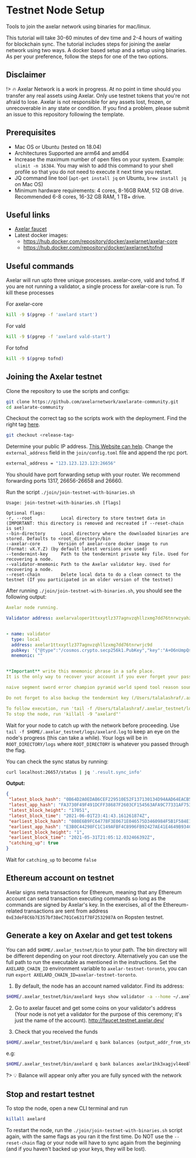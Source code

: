 # Testnet Node Setup
Tools to join the axelar network using binaries for mac/linux.

This tutorial will take 30-60 minutes of dev time and 2-4 hours of waiting for blockchain sync. The tutorial includes steps for joining the axelar network using two ways. A docker based setup and a setup using binaries. As per your preference, follow the steps for one of the two options.

## Disclaimer
!> :fire: Axelar Network is a work in progress. At no point in time should you transfer any real assets using Axelar. Only use testnet tokens that you're not afraid to lose. Axelar is not responsible for any assets lost, frozen, or unrecoverable in any state or condition. If you find a problem, please submit an issue to this repository following the template.


## Prerequisites

- Mac OS or Ubuntu (tested on 18.04)
- Architectures Supported are arm64 and amd64
- Increase the maximum number of open files on your system. Example: `ulimit -n 16384`.  You may wish to add this command to your shell profile so that you do not need to execute it next time you restart.
- JQ command line tool (`apt-get install jq` on Ubuntu, `brew install jq` on Mac OS)
- Minimum hardware requirements: 4 cores, 8-16GB RAM, 512 GB drive. Recommended 6-8 cores, 16-32 GB RAM, 1 TB+ drive.

## Useful links
- [Axelar faucet](http://faucet.testnet.axelar.dev/)
- Latest docker images:
  + https://hub.docker.com/repository/docker/axelarnet/axelar-core
  + https://hub.docker.com/repository/docker/axelarnet/tofnd

## Useful commands


Axelar will run upto three unique processes. axelar-core, vald and tofnd. If you are not running a validator, a single process for axelar-core is run. To kill these processes

For axelar-core
```bash
kill -9 $(pgrep -f 'axelard start')
```

For vald
```bash
kill -9 $(pgrep -f 'axelard vald-start')
```

For tofnd
```bash
kill -9 $(pgrep tofnd)
```

## Joining the Axelar testnet

Clone the repository to use the scripts and configs:

```bash
git clone https://github.com/axelarnetwork/axelarate-community.git
cd axelarate-community
```

Checkout the correct tag so the scripts work with the deployment. Find the right tag [here](/resources/testnet-releases.md).
```bash
git checkout <release-tag>
```


Determine your public IP address. [This Website can help](https://whatismyipaddress.com/). Change the `external_address` field in the `join/config.toml` file and append the rpc port.
```bash
external_address = "123.123.123.123:26656"
```

You should have port forwarding setup with your router. We recommend forwarding ports 1317, 26656-26658 and 26660.

Run the script `./join/join-testnet-with-binaries.sh`
```log
Usage: join-testnet-with-binaries.sh [flags]

Optional flags:
-r, --root           Local directory to store testnet data in (IMPORTANT: this directory is removed and recreated if --reset-chain is set)
--bin-directory      Local directory where the downloaded binaries are stored. Defaults to <root_directory>/bin
--axelar-core       Version of axelar-core docker image to run (Format: vX.Y.Z) (by default latest versions are used)
--tendermint-key     Path to the tendermint private key file. Used for recovering a node.
--validator-mnemonic Path to the Axelar validator key. Used for recovering a node.
--reset-chain        Delete local data to do a clean connect to the testnet (If you participated in an older version of the testnet)
```

After running `./join/join-testnet-with-binaries.sh`, you should see the following output:

```yaml
Axelar node running.

Validator address: axelarvaloper1ttxxytlz377agnvzqhllzxmg7dd76tnrwzyahz


- name: validator
  type: local
  address: axelar1ttxxytlz377agnvzqhllzxmg7dd76tnrwrjc9d
  pubkey: '{"@type":"/cosmos.crypto.secp256k1.PubKey","key":"A+O6nUmpQs1meQLtr2RaG5DExv1nyU9cQJKeAUJNH828"}'
  mnemonic: ""


**Important** write this mnemonic phrase in a safe place.
It is the only way to recover your account if you ever forget your password.

naive segment sword error champion pyramid world spend tool reason sound hub barrel amazing parade ahead lamp flag disorder sunny loop artist almost expire

Do not forget to also backup the tendermint key (/Users/talalashraf/.axelar_testnet/.core/config/priv_validator_key.json)

To follow execution, run 'tail -f /Users/talalashraf/.axelar_testnet/logs/axelard.log'
To stop the node, run 'killall -9 "axelard"'
```

 Wait for your node to catch up with the network before proceeding.
 Use `tail -f $HOME/.axelar_testnet/logs/axelard.log` to keep an eye on the node's progress (this can take a while). Your logs will be in `ROOT_DIRECTORY/logs` where `ROOT_DIRECTORY` is whatever you passed through the flag.

 You can check the sync status by running:
 ```bash
curl localhost:26657/status | jq '.result.sync_info'
```

**Output:**
 ```json
{
  "latest_block_hash": "0B64D2A0EDAB6CEF229510E52F137130134D94AAD64EACB553D51D01B0D1A446",
  "latest_app_hash": "FA3730F49F491DCFF38687F2603CF154563AFA9C77331AF75340C554CB555EFC",
  "latest_block_height": "17051",
  "latest_block_time": "2021-06-01T23:41:43.161261874Z",
  "earliest_block_hash": "080E6B9FC64778F3E0671E046575D3460984F5B1F584E1F2D467341061C7627A",
  "earliest_app_hash": "E3B0C44298FC1C149AFBF4C8996FB92427AE41E4649B934CA495991B7852B855",
  "earliest_block_height": "1",
  "earliest_block_time": "2021-05-31T21:05:12.032466392Z",
  "catching_up": true
}
```
Wait for `catching_up` to become `false`

## Ethereum account on testnet
Axelar signs meta transactions for Ethereum, meaning that any Ethereum account can send transaction executing commands so long as the commands are signed by Axelar's key. In the exercises, all of the Ethereum-related transactions are sent from address `0xE3deF8C6b7E357bf38eC701Ce631f78F2532987A` on Ropsten testnet.

## Generate a key on Axelar and get test tokens

You can add `$HOME/.axelar_testnet/bin` to your path. The bin directory will be different depending on your root directory. Alternatively you can use the full path to run the executable as mentioned in the instructions. Set the `AXELARD_CHAIN_ID` environment variable to `axelar-testnet-toronto`, you can run `export AXELARD_CHAIN_ID=axelar-testnet-toronto`.

1. By default, the node has an account named validator. Find its address:
```bash
$HOME/.axelar_testnet/bin/axelard keys show validator -a --home ~/.axelar_testnet/.core
```
2. Go to axelar faucet and get some coins on your validator's address (Your node is not yet a validator for the purpose of this ceremony; it's just the name of the account). http://faucet.testnet.axelar.dev/

3. Check that you received the funds
```bash
$HOME/.axelar_testnet/bin/axelard q bank balances {output_addr_from_step_2} --home ~/.axelar_testnet/.core
```
e.g:
```bash
$HOME/.axelar_testnet/bin/axelard q bank balances axelar1hk3xagjvl4ee8lpdd736h6wcwsudrv0f5ya2we --home ~/.axelar_testnet/.core
```
 ?> :bulb: Balance will appear only after you are fully synced with the network

## Stop and restart testnet

To stop the node, open a new CLI terminal and run
```bash
killall axelard
```

To restart the node, run the `./join/join-testnet-with-binaries.sh` script again, with the same flags as you ran it the first time. Do NOT use the `--reset-chain` flag or your node will have to sync again from the beginning (and if you haven't backed up your keys, they will be lost).
